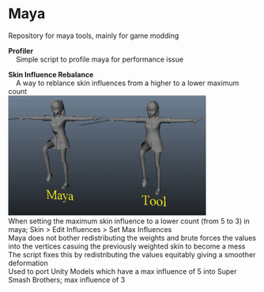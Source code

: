 # Maya
Repository for maya tools, mainly for game modding

**Profiler**<br/>
&nbsp;&nbsp;&nbsp;&nbsp;Simple script to profile maya for performance issue
    
**Skin Influence Rebalance**<br/>
&nbsp;&nbsp;&nbsp;&nbsp;A way to reblance skin influences from a higher to a lower maximum count<br/>
<img src = "images/maya_tools_skin_weight_rebalance.png" width = 400><br/>
When setting the maximum skin influence to a lower count (from 5 to 3) in maya; Skin > Edit Influences > Set Max Influences<br/>
Maya does not bother redistributing the weights and brute forces the values into the vertices casuing the previously weighted skin to become a mess<br/>
The script fixes this by redistributing the values equitably giving a smoother deformation<br/> 
Used to port Unity Models which have a max influence of 5 into Super Smash Brothers; max influence of 3
